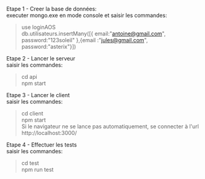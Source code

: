 Etape 1 - Creer la base de données:  
executer mongo.exe en mode console et saisir les commandes:
>use loginAOS  
>db.utilisateurs.insertMany([{ email:"antoine@gmail.com", password:"123soleil" },{email :"jules@gmail.com", password:"asterix"}])

Etape 2 - Lancer le serveur  
saisir les commandes:
> cd api  
> npm start

Etape 3 - Lancer le client  
saisir les commandes:
> cd client  
> npm start  
Si le navigateur ne se lance pas automatiquement, se connecter à l'url http://localhost:3000/  

Etape 4 - Effectuer les tests  
saisir les commandes:
>cd test  
>npm run test
